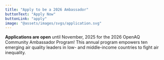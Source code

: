 ```yaml
---
title: "Apply to be a 2026 Ambassador"
buttonText: "Apply Now"
buttonLink: "apply"
image: "@assets/images/svgs/application.svg"
---
```


**Applications are open** until November, 2025 for the 2026 OpenAQ Community Ambassador Program! This annual program empowers ten emerging air quality leaders in low- and middle-income countries to fight air inequality.
